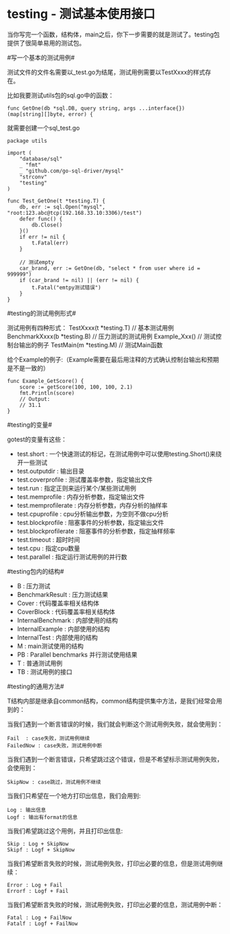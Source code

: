 # testing - 测试基本使用接口 #

当你写完一个函数，结构体，main之后，你下一步需要的就是测试了。testing包提供了很简单易用的测试包。

#写一个基本的测试用例#

测试文件的文件名需要以_test.go为结尾，测试用例需要以TestXxxx的样式存在。

比如我要测试utils包的sql.go中的函数：

    func GetOne(db *sql.DB, query string, args ...interface{}) (map[string][]byte, error) {

就需要创建一个sql_test.go

    package utils

    import (
        "database/sql"
        _ "fmt"
        _ "github.com/go-sql-driver/mysql"
        "strconv"
        "testing"
    )

    func Test_GetOne(t *testing.T) {
        db, err := sql.Open("mysql", "root:123.abc@tcp(192.168.33.10:3306)/test")
        defer func() {
            db.Close()
        }()
        if err != nil {
            t.Fatal(err)
        }

        // 测试empty
        car_brand, err := GetOne(db, "select * from user where id = 999999")
        if (car_brand != nil) || (err != nil) {
            t.Fatal("emtpy测试错误")
        }
    }

#testing的测试用例形式#

测试用例有四种形式：
    TestXxxx(t *testing.T)    // 基本测试用例
    BenchmarkXxxx(b *testing.B) // 压力测试的测试用例
    Example_Xxx()  // 测试控制台输出的例子
    TestMain(m *testing.M) // 测试Main函数

给个Example的例子:（Example需要在最后用注释的方式确认控制台输出和预期是不是一致的）

    func Example_GetScore() {
        score := getScore(100, 100, 100, 2.1)
        fmt.Println(score)
        // Output:
        // 31.1
    }

#testing的变量#

gotest的变量有这些：
    
* test.short : 一个快速测试的标记，在测试用例中可以使用testing.Short()来绕开一些测试
* test.outputdir : 输出目录
* test.coverprofile : 测试覆盖率参数，指定输出文件
* test.run : 指定正则来运行某个/某些测试用例
* test.memprofile : 内存分析参数，指定输出文件
* test.memprofilerate : 内存分析参数，内存分析的抽样率
* test.cpuprofile : cpu分析输出参数，为空则不做cpu分析
* test.blockprofile : 阻塞事件的分析参数，指定输出文件
* test.blockprofilerate : 阻塞事件的分析参数，指定抽样频率
* test.timeout : 超时时间
* test.cpu : 指定cpu数量
* test.parallel : 指定运行测试用例的并行数

#testing包内的结构#

* B : 压力测试
* BenchmarkResult : 压力测试结果
* Cover : 代码覆盖率相关结构体
* CoverBlock : 代码覆盖率相关结构体
* InternalBenchmark : 内部使用的结构
* InternalExample : 内部使用的结构
* InternalTest : 内部使用的结构
* M : main测试使用的结构
* PB : Parallel benchmarks 并行测试使用结果
* T : 普通测试用例
* TB : 测试用例的接口

#testing的通用方法#

T结构内部是继承自common结构，common结构提供集中方法，是我们经常会用到的：

当我们遇到一个断言错误的时候，我们就会判断这个测试用例失败，就会使用到：

    Fail  : case失败，测试用例继续
    FailedNow : case失败，测试用例中断

当我们遇到一个断言错误，只希望跳过这个错误，但是不希望标示测试用例失败，会使用到：
    
    SkipNow : case跳过，测试用例不继续

当我们只希望在一个地方打印出信息，我们会用到:
    
    Log : 输出信息
    Logf : 输出有format的信息

当我们希望跳过这个用例，并且打印出信息:
    
    Skip : Log + SkipNow
    Skipf : Logf + SkipNow

当我们希望断言失败的时候，测试用例失败，打印出必要的信息，但是测试用例继续：

    Error : Log + Fail
    Errorf : Logf + Fail

当我们希望断言失败的时候，测试用例失败，打印出必要的信息，测试用例中断：

    Fatal : Log + FailNow
    Fatalf : Logf + FailNow


    
